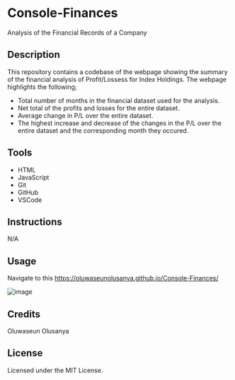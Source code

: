 # Console-Finances
Analysis of the Financial Records of a Company

## Description
This repository contains a codebase of the webpage showing the summary of the financial analysis of Profit/Lossess for Index Holdings.
The webpage highlights the following;
 - Total number of months in the financial dataset used for the analysis.
 - Net total of the profits and losses for the entire dataset.
 - Average change in P/L over the entire dataset.
 - The highest increase and decrease of the changes in the P/L over the entire dataset and the corresponding month they occured.

## Tools
- HTML
- JavaScript
- Git
- GitHub
- VSCode

## Instructions
N/A

## Usage
Navigate to this https://oluwaseunolusanya.github.io/Console-Finances/

![image](https://github.com/oluwaseunolusanya/Console-Finances/assets/26019734/b507fbe1-a5c1-4745-8f45-2b3c60bb1ee1)


## Credits
Oluwaseun Olusanya

## License
Licensed under the MIT License.
